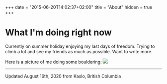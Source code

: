 +++
date = "2015-06-20T14:02:37+02:00"
title = "About"
hidden = true
+++

# What I'm doing right now

Currently on summer holiday enjoying my last days of freedom. Trying to climb a lot and see my friends as much as possible. Want to write more.

Here is a picture of me doing some bouldering:
![](/writing/img/solo.jpg)

---

Updated August 16th, 2020 from Kaslo, British Columbia
